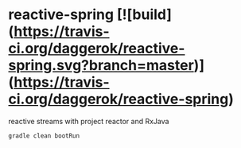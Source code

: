reactive-spring [![build] (https://travis-ci.org/daggerok/reactive-spring.svg?branch=master)] (https://travis-ci.org/daggerok/reactive-spring)
=========================

reactive streams with project reactor and RxJava

```sh
gradle clean bootRun
```
